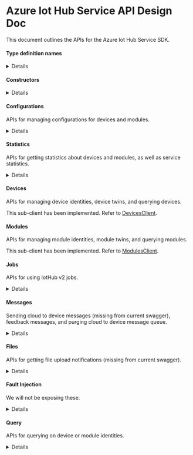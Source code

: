 ﻿# Azure Iot Hub Service API Design Doc

This document outlines the APIs for the Azure Iot Hub Service SDK.

#### Type definition names

<details>

```text
Configuration - TwinConfiguration
Module - ModuleIdentity
Device - DeviceIdentity
Twin - TwinData
Interface - PnpInterface
Property - PnpProperty
Reported - PnpReported
Desired - PnpDesired
```

</details>

#### Constructors

<details>

We can get the shared access policy and the shared access key from the Azure portal. Alternatively, we can also get the connection string directly from the Azure portal.

```csharp
string connectionString = "HostName=<hub_hostname>.azure-devices.net;SharedAccessKeyName=<shared_access_policy>;SharedAccessKey=<shared_access_key>";
```

The client can now be initialized using:

Option 1:

```csharp
var endpoint = new Uri("http:<hub_hostname>.azure-devices.net");
// TimeSpan.FromMinutes(5) is the sas token time to live (optional).
var credential = new IotHubSasCredential("shared_access_policy", "shared_access_key", TimeSpan.FromMinutes(5));
var client = new IotHubServiceClient(endpoint, credential);
```

Option 2:

```csharp
var client = new IotHubServiceClient(connectionString);
```

```csharp
/// <summary>
/// Initializes a new instance of the <see cref="IotHubServiceClient"/> class.
/// </summary>
/// <param name="connectionString">
/// The IoT Hub connection string, with either "iothubowner", "service", "registryRead" or "registryReadWrite" policy, as applicable.
/// For more information, see <see href="https://docs.microsoft.com/en-us/azure/iot-hub/iot-hub-devguide-security#access-control-and-permissions"/>.
/// </param>
public IotHubServiceClient(string connectionString) {}

/// <summary>
/// Initializes a new instance of the <see cref="IotHubServiceClient"/> class.
/// </summary>
/// <param name="connectionString">
/// The IoT Hub connection string, with either "iothubowner", "service", "registryRead" or "registryReadWrite" policy, as applicable.
/// For more information, see <see href="https://docs.microsoft.com/en-us/azure/iot-hub/iot-hub-devguide-security#access-control-and-permissions"/>.
/// </param>
/// <param name="options">
/// Options that allow configuration of requests sent to the IoT Hub service.
/// </param>
public IotHubServiceClient(string connectionString, IotHubServiceClientOptions options) {}

/// <summary>
/// Initializes a new instance of the <see cref="IotHubServiceClient"/> class.
/// </summary>
/// <param name="endpoint">
/// The IoT Hub service instance endpoint to connect to.
/// </param>
/// <param name="credential">
/// The IoT Hub credentials, to be used for authenticating against an IoT Hub instance via SAS tokens.
/// </param>
/// <param name="options">
/// Options that allow configuration of requests sent to the IoT Hub service.
/// </param>
public IotHubServiceClient(Uri endpoint, IotHubSasCredential credential, IotHubServiceClientOptions options = default) {}

// TODO: Will be added once service implements OAuth support

/// <summary>
/// Initializes a new instance of the <see cref="IotHubServiceClient"/> class.
/// </summary>
/// <param name="endpoint">
/// The IoT Hub service instance endpoint to connect to.
/// </param>
/// <param name="credential">
/// The <see cref="TokenCredential"/> implementation which will be used to request for the authentication token.
///</param>
/// <param name="options">
/// Options that allow configuration of requests sent to the IoT Hub service.
/// </param>
public IotHubServiceClient(Uri endpoint, TokenCredential credential, IotHubServiceClientOptions options = default) {}
```

</details>

#### Configurations
APIs for managing configurations for devices and modules.

<details>

```csharp
/// <summary>
/// Gets a configuration on the IoT Hub for automatic device/module management
/// </summary>
/// <param name="configurationId">The unique identifier of the configuration.</param>
/// <param name="cancellationToken">The cancellation token.</param>
/// <returns>The retrieved twin configuration for an automatic device/module management</returns>
public virtual async Task<Response<TwinConfiguration>> GetConfigurationAsync(string configurationId, CancellationToken cancellationToken = default)

/// <summary>
/// Create or update a configuration on the IoT Hub for automatic device/module management
/// </summary>
/// <param name="configuration">Twin configuration to create</param>
/// <param name="precondition">The condition on which to perform this operation</param>
/// <param name="cancellationToken">The cancellation token.</param>
/// <returns>The created twin configuration for an automatic device/module management</returns>
public virtual async Task<Response<TwinConfiguration>> CreateOrUpdateConfigurationAsync(TwinConfiguration configuration, IfMatchPrecondition precondition = IfMatchPrecondition.IfMatch, CancellationToken cancellationToken = default)

/// <summary>
/// Deletes a configuration on the IoT Hub for automatic device/module management
/// </summary>
/// <param name="configurationId">The unique identifier of the configuration.</param>
/// <param name="precondition">The condition on which to perform this operation</param>
/// <param name="cancellationToken">The cancellation token.</param>
/// <returns>The Http Response</returns>
public virtual async Task<Response> DeleteConfigurationAsync(string configurationId, IfMatchPrecondition precondition = IfMatchPrecondition.IfMatch, CancellationToken cancellationToken = default)

/// <summary>
/// Gets configurations on the IoT Hub for automatic device/module management. Pagination is not supported.
/// </summary>
/// <param name="count">The number of configurations to retrieve. TODO: Can value be overriden if too large?.</param>
/// <param name="cancellationToken">The cancellation token.</param>
/// <returns>Retrieved list of twin configuration for an automatic device/module management</returns>
public virtual async Task<Response<IReadOnlyList<TwinConfiguration>>> GetConfigurationsAsync(int? count = null, CancellationToken cancellationToken = default)

/// <summary>
/// Validates target condition and custom metric queries for a configuration on the IoT Hub.
/// </summary>
/// <param name="configuration">The configuration for target condition and custom metric queries.</param>
/// <param name="cancellationToken">The cancellation token.</param>
/// <returns>The result of validated test queries for an automatic device/module management</returns>
public virtual async Task<Response<ConfigurationQueriesTestResponse>> TestQueriesAsync(ConfigurationQueriesTestInput configuration, CancellationToken cancellationToken = default)

/// <summary>
/// Applies the provided configuration content to the specified edge device.
/// </summary>
/// <param name="deviceId">The unique identifier of the edge device.  TODO <service team>: Is it just device or edge device?".</param>
/// <param name="content">Configuration Content. TODO <service team>: Get more context</param>
/// <param name="cancellationToken">The cancellation token.</param>
/// <returns>TODO <service team>: fix to return empty response</returns>
public virtual async Task<Response<object>> ApplyOnEdgeDeviceAsync(string deviceId, ConfigurationContent content, CancellationToken cancellationToken = default)
```

</details>

#### Statistics
APIs for getting statistics about devices and modules, as well as service statistics.

<details>

```csharp

```

</details>

#### Devices
APIs for managing device identities, device twins, and querying devices.

This sub-client has been implemented. Refer to [DevicesClient](./DevicesClient.cs).

#### Modules
APIs for managing module identities, module twins, and querying modules.

This sub-client has been implemented. Refer to [ModulesClient](./ModulesClient.cs).

#### Jobs
APIs for using IotHub v2 jobs.

<details>

```csharp

```

</details>

#### Messages
Sending cloud to device messages (missing from current swagger), feedback messages, and purging cloud to device message queue.

<details>

```csharp
```
</details>

#### Files
APIs for getting file upload notifications (missing from current swagger).

<details>

```csharp
```

</details>

#### Fault Injection
We will not be exposing these.

<details>

```csharp
```

</details>

#### Query
APIs for querying on device or module identities.

<details>

```csharp
```

</details>
